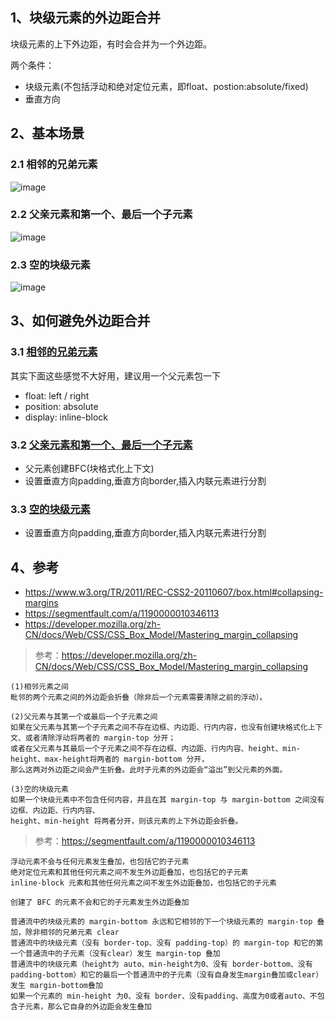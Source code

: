 
## 1、块级元素的外边距合并

块级元素的上下外边距，有时会合并为一个外边距。

两个条件：
- 块级元素(不包括浮动和绝对定位元素，即float、postion:absolute/fixed)  
- 垂直方向

## 2、基本场景

### 2.1 相邻的兄弟元素
![image](https://user-images.githubusercontent.com/16630659/52623545-88442080-2ee7-11e9-8a5b-884622a84d2e.png)

### 2.2 父亲元素和第一个、最后一个子元素
![image](https://user-images.githubusercontent.com/16630659/52623722-fc7ec400-2ee7-11e9-8235-572bfe58c2fd.png)

### 2.3 空的块级元素
![image](https://user-images.githubusercontent.com/16630659/52623930-7e6eed00-2ee8-11e9-9799-3aa199a52f81.png)

## 3、如何避免外边距合并

### 3.1 [相邻的兄弟元素](https://jsfiddle.net/GenweiWu/afz8wyv1/)

其实下面这些感觉不大好用，建议用一个父元素包一下
- float: left / right
- position: absolute
- display: inline-block


### 3.2 [父亲元素和第一个、最后一个子元素](https://jsfiddle.net/GenweiWu/ok5b9tvs/)
- 父元素创建BFC(块格式化上下文)
- 设置垂直方向padding,垂直方向border,插入内联元素进行分割

### 3.3 [空的块级元素](https://jsfiddle.net/GenweiWu/5yacgdkx/)
- 设置垂直方向padding,垂直方向border,插入内联元素进行分割

## 4、参考
- https://www.w3.org/TR/2011/REC-CSS2-20110607/box.html#collapsing-margins
- https://segmentfault.com/a/1190000010346113
- https://developer.mozilla.org/zh-CN/docs/Web/CSS/CSS_Box_Model/Mastering_margin_collapsing 


> 参考：https://developer.mozilla.org/zh-CN/docs/Web/CSS/CSS_Box_Model/Mastering_margin_collapsing 
```
(1)相邻元素之间
毗邻的两个元素之间的外边距会折叠（除非后一个元素需要清除之前的浮动）。

(2)父元素与其第一个或最后一个子元素之间
如果在父元素与其第一个子元素之间不存在边框、内边距、行内内容，也没有创建块格式化上下文、或者清除浮动将两者的 margin-top 分开；
或者在父元素与其最后一个子元素之间不存在边框、内边距、行内内容、height、min-height、max-height将两者的 margin-bottom 分开，
那么这两对外边距之间会产生折叠。此时子元素的外边距会“溢出”到父元素的外面。

(3)空的块级元素
如果一个块级元素中不包含任何内容，并且在其 margin-top 与 margin-bottom 之间没有边框、内边距、行内内容、
height、min-height 将两者分开，则该元素的上下外边距会折叠。
```

> 参考：https://segmentfault.com/a/1190000010346113
```
浮动元素不会与任何元素发生叠加，也包括它的子元素
绝对定位元素和其他任何元素之间不发生外边距叠加，也包括它的子元素
inline-block 元素和其他任何元素之间不发生外边距叠加，也包括它的子元素

创建了 BFC 的元素不会和它的子元素发生外边距叠加

普通流中的块级元素的 margin-bottom 永远和它相邻的下一个块级元素的 margin-top 叠加，除非相邻的兄弟元素 clear
普通流中的块级元素（没有 border-top、没有 padding-top）的 margin-top 和它的第一个普通流中的子元素（没有clear）发生 margin-top 叠加
普通流中的块级元素（height为 auto、min-height为0、没有 border-bottom、没有 padding-bottom）和它的最后一个普通流中的子元素（没有自身发生margin叠加或clear）发生 margin-bottom叠加
如果一个元素的 min-height 为0、没有 border、没有padding、高度为0或者auto、不包含子元素，那么它自身的外边距会发生叠加
```
